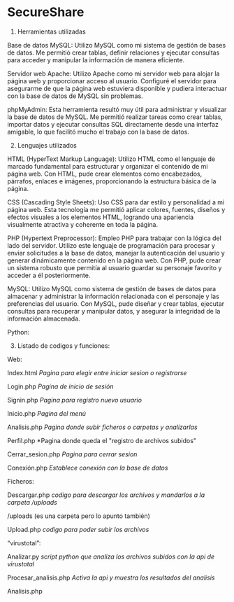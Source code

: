 # SecureShare

1. Herramientas utilizadas

  Base de datos MySQL: Utilizo MySQL como mi sistema de gestión de bases de datos. Me permitió crear tablas, definir relaciones y ejecutar consultas para acceder y manipular la información de manera eficiente.

Servidor web Apache: Utilizo Apache como mi servidor web para alojar la página web y proporcionar acceso al usuario. Configuré el servidor para asegurarme de que la página web estuviera disponible y pudiera interactuar con la base de datos de MySQL sin problemas.

phpMyAdmin: Esta herramienta resultó muy útil para administrar y visualizar la base de datos de MySQL. Me permitió realizar tareas como crear tablas, importar datos y ejecutar consultas SQL directamente desde una interfaz amigable, lo que facilitó mucho el trabajo con la base de datos.

2. Lenguajes utilizados

HTML (HyperText Markup Language): Utilizo HTML como el lenguaje de marcado fundamental para estructurar y organizar el contenido de mi página web. Con HTML, pude crear elementos como encabezados, párrafos, enlaces e imágenes, proporcionando la estructura básica de la página.

CSS (Cascading Style Sheets): Uso CSS para dar estilo y personalidad a mi página web. Esta tecnología me permitió aplicar colores, fuentes, diseños y efectos visuales a los elementos HTML, logrando una apariencia visualmente atractiva y coherente en toda la página.

PHP (Hypertext Preprocessor): Empleo PHP para trabajar con la lógica del lado del servidor. Utilizo este lenguaje de programación para procesar y enviar solicitudes a la base de datos, manejar la autenticación del usuario y generar dinámicamente contenido en la página web. Con PHP, pude crear un sistema robusto que permitía al usuario guardar su personaje favorito y acceder a él posteriormente.

MySQL: Utilizo MySQL como sistema de gestión de bases de datos para almacenar y administrar la información relacionada con el personaje y las preferencias del usuario. Con MySQL, pude diseñar y crear tablas, ejecutar consultas para recuperar y manipular datos, y asegurar la integridad de la información almacenada.

Python:

3. Listado de codigos y funciones:

Web: 

Index.html *Pagina para elegir entre iniciar sesion o registrarse*

Login.php *Pagina de inicio de sesión*

Signin.php *Pagina para registro nuevo usuario*

Inicio.php *Pagina del menú*

Analisis.php *Pagina donde subir ficheros o carpetas y analizarlas*

Perfil.php *Pagina donde queda el "registro de archivos subidos"

Cerrar_sesion.php *Pagina para cerrar sesion*

Conexión.php *Establece conexión con la base de datos*

 

Ficheros: 

Descargar.php *codigo para descargar los archivos y mandarlos a la carpeta /uploads*

/uploads (es una carpeta pero lo apunto también) 

Upload.php *codigo para poder subir los archivos*

 

“virustotal”: 

Analizar.py *script python que analiza los archivos subidos con la api de virustotal*

Procesar_analisis.php *Activa la api y muestra los resultados del analisis*

Analisis.php 

